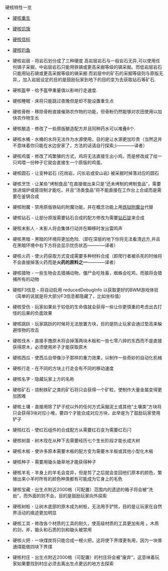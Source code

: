 硬核特性一览

* [硬核重生](spawn.md)

* [硬核饥饿](hunger.md)

* [硬核信标](beacons.md)

* [硬核钓鱼](fishing.md)

* 硬核岩层 - 将岩石划分成了三种硬度 高岩层岩石与一般岩石无异,可以使用任何镐子采掘，中岩层岩石只能用铁镐或更高采掘等级的镐采掘。而低岩层岩石只能用钻石镐或更高采掘等级的镐采掘 而岩层中的矿石的采掘等级则与原版无异,，加入岩层设定的目的是鼓励玩家到地下的目的变为去获取钻石等矿石.

* 硬核盔甲 - 给予盔甲重量值以影响行走速度.

* 硬核睡眠 - 床将只能跳过夜晚但是却不能设置重生点

* 硬核骨粉 - 移除骨粉直接催熟农作物的功能，但骨粉仍然能够对农田使用以加快农作物生长

* 硬核酿造 - 修改了一些原版酿造配方并且同种药水可以堆叠8个.

* 硬核水桶 - 水桶的水将无法作为水源使用，目的是让水源更加珍贵（当然这并不意味着你只能在水边安家了，方法的话请自行探索;)————译者）

* 硬核鸡蛋 - 修改了鸡繁殖的方式，鸡将无法直接生出小鸡，而是修改成了给一只鸡喂一份种子它就会直接生一个原版的鸡蛋。

* 硬核圆石 - 让变种岩石 (花岗岩，闪长岩或安山岩) 被采掘时掉落对应的圆石

* 硬核烹饪 - 让某些“烤制食品”在直接做出来只是“还未烤制的烤制食品”，需要放进熔炉或窑烧制才能吃，并且“汤类食品”将不能直接在工作台上合成而是需要在釜锅合成

* 硬核附魔 - 禁用原版铁砧的附魔功能，并在概念功能上用[炼狱附魔台](../blocks/infernal_enchanter.md)代替

* 硬核钻石 - 让部分原版需要钻石合成的配方修改为需要[钻石锭](../items/diamond_ingot.md)来合成

* 硬核末影人 - 末影人将会集体行动并在瞬移时发出雷鸣声

* 硬核黑暗 - 黑暗的环境将更加危险.（即在深层的地下你将无法看清远方,并且在黑暗环境中右下方将会显示忧伤状态————译者）

* 硬核火药 - 使火药获取方式变成需要多种材料合成（即爬行者被杀死的时候将不会直接掉落火药而是**火药的原料之一**————译者）

* 硬核猎物 - 一些生物会去猎捕动物，僵尸会吃牲畜，蜘蛛会吃鸡，而狼将会猎捕所有的动物

* 硬核F3信息 - 将自动启用 reducedDebugInfo 以获取更好的BWM游戏体验（简单的说就是将大部分F3信息都隐藏了，比如坐标值）

* 硬核受伤 - 玩家如果处于较低的生命值就会获得一些让你更慎重的考虑出去打怪的后果的负面效果

* 硬核跳跃 - 玩家跳跃的时候将无法放置方块，目的是防止玩家会通过垫高来躲避怪物的攻击

* 硬核伐木 - 直接手撸原木将会掉落两块木板和一些七零八碎的东西而不是直接获得原木，必须使用斧子才能获取原木

* 硬核西瓜 - 使西瓜自带像沙子那样的重力效果，以制作一些奇妙的自动化机械

* 硬核行走 - 在不同的方块上行走会有不同的移动速度

* 硬核名字 - 隐藏玩家上方的名称

* 硬核矿石 - 烧制铁矿之类的矿石将只会获得一个矿粒，使制作大量金属变得更加困难

* 硬核土壤 - 直接用除了铲子挖以外的任何方式采掘泥土或其他“土壤类”方块将只会获得3块对应小堆，要四个才能合成对应方块，此举是为了鼓励玩家使用铲子

* 硬核红石 - 使红石组件的合成配方从需要红石变为需要红石闩

* 硬核树苗 - 树木现在从种下去需要经历七个生长阶段才能长成大树

* 硬核木板 - 使许多原本需要木板的配方变为需要木半板或其他小型化木板

* 硬核种子 - 需要用锄头锄草地才能获得种子

* 硬核羊毛 - 羊身上的羊毛会变异，但是剪了之后就会变回他们原本的颜色，繁殖出来小羊时所有的颜色种类都有可能成为它身上的毛色

* 硬核宝藏 - 出生点附近2000格（可配置）范围内的遗迹的箱子将会被“洗劫”，而外面的则不会，目的是鼓励玩家向外探索

* 硬核树桩 - 让树木底部的原木成为树桩，无法用手铲除，目的是让玩家在自然界活动的痕迹更加明显

* 硬核工具 - 修改各个材质的工具的耐久，使高级材质的工具更加有用 。木质的剑，斧，锄头和石质的剑和锄头被禁用

* 硬核火把 - 一块煤炭将只能合成一根火把，这将使下界煤更有用，因为一块普通煤能做四块下界煤

* 硬核村庄 - 出生点附近2000格（可配置）的村庄将会被“废弃”，这意味着玩家如果要找到村庄必须去离出生点更远的地方去探索